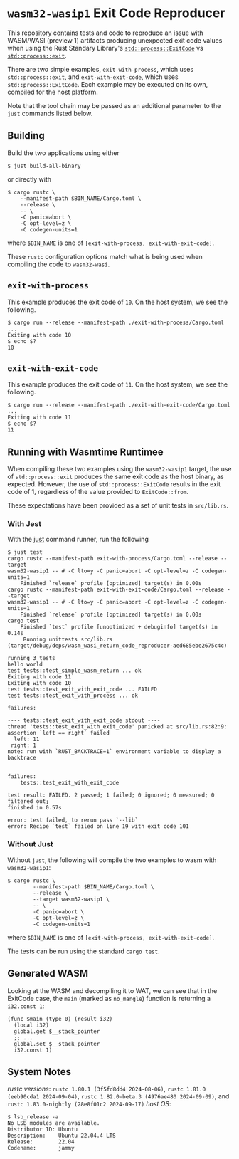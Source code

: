 # `wasm32-wasip1` Exit Code Reproducer

This repository contains tests and code to reproduce an issue with WASM/WASI
(preview 1) artifacts producing unexpected exit code values when using the Rust
Standary Library's
[`std::process::ExitCode`](https://doc.rust-lang.org/std/process/struct.ExitCode.html)
vs [`std::process::exit`](https://doc.rust-lang.org/std/process/fn.exit.html).

There are two simple examples, `exit-with-process`, which uses
`std::process::exit`, and `exit-with-exit-code`, which uses
`std::process::ExitCode`.  Each example may be executed on its own, compiled for
the host platform.

Note that the tool chain may be passed as an additional parameter to the `just`
commands listed below.

## Building

Build the two applications using either

```
$ just build-all-binary
```

or directly with

```
$ cargo rustc \
    --manifest-path $BIN_NAME/Cargo.toml \
    --release \
    -- \
    -C panic=abort \
    -C opt-level=z \
    -C codegen-units=1
```

where `$BIN_NAME` is one of `[exit-with-process, exit-with-exit-code]`.

These `rustc` configuration options match what is being used when compiling the
code to `wasm32-wasi`.

## `exit-with-process`

This example produces the exit code of `10`.  On the host system, we see the
following.

```
$ cargo run --release --manifest-path ./exit-with-process/Cargo.toml
...
Exiting with code 10
$ echo $?
10
```

## `exit-with-exit-code`

This example produces the exit code of `11`.  On the host system, we see the
following.

```
$ cargo run --release --manifest-path ./exit-with-exit-code/Cargo.toml
...
Exiting with code 11
$ echo $?
11
```

## Running with Wasmtime Runtimee

When compiling these two examples using the `wasm32-wasip1` target, the use of
`std::process::exit` produces the same exit code as the host binary, as
expected.  However, the use of `std::process::ExitCode` results in the exit code
of 1, regardless of the value provided to `ExitCode::from`.

These expectations have been provided as a set of unit tests in `src/lib.rs`.

### With Jest

With the [just](https://github.com/casey/just) command runner, run the following

```
$ just test
cargo rustc --manifest-path exit-with-process/Cargo.toml --release --target
wasm32-wasip1 -- # -C lto=y -C panic=abort -C opt-level=z -C codegen-units=1
    Finished `release` profile [optimized] target(s) in 0.00s
cargo rustc --manifest-path exit-with-exit-code/Cargo.toml --release --target
wasm32-wasip1 -- # -C lto=y -C panic=abort -C opt-level=z -C codegen-units=1
    Finished `release` profile [optimized] target(s) in 0.00s
cargo test
    Finished `test` profile [unoptimized + debuginfo] target(s) in 0.14s
     Running unittests src/lib.rs
(target/debug/deps/wasm_wasi_return_code_reproducer-aed685ebe2675c4c)

running 3 tests
hello world
test tests::test_simple_wasm_return ... ok
Exiting with code 11`
Exiting with code 10
test tests::test_exit_with_exit_code ... FAILED
test tests::test_exit_with_process ... ok

failures:

---- tests::test_exit_with_exit_code stdout ----
thread 'tests::test_exit_with_exit_code' panicked at src/lib.rs:82:9:
assertion `left == right` failed
  left: 11
 right: 1
note: run with `RUST_BACKTRACE=1` environment variable to display a backtrace


failures:
    tests::test_exit_with_exit_code

test result: FAILED. 2 passed; 1 failed; 0 ignored; 0 measured; 0 filtered out;
finished in 0.57s

error: test failed, to rerun pass `--lib`
error: Recipe `test` failed on line 19 with exit code 101
```

### Without Just

Without `just`, the following will compile the two examples to wasm with
`wasm32-wasip1`:

```
$ cargo rustc \
        --manifest-path $BIN_NAME/Cargo.toml \
        --release \
        --target wasm32-wasip1 \
        -- \
        -C panic=abort \
        -C opt-level=z \
        -C codegen-units=1
```

where `$BIN_NAME` is one of `[exit-with-process, exit-with-exit-code]`.

The tests can be run using the standard `cargo test`.

## Generated WASM

Looking at the WASM and decompiling it to WAT, we can see that in the ExitCode
case, the `main` (marked as `no_mangle`) function is returning a `i32.const 1`:

```wat
(func $main (type 0) (result i32)
  (local i32)
  global.get $__stack_pointer
  ;; ...
  global.set $__stack_pointer
  i32.const 1)
```


## System Notes

*rustc versions*: `rustc 1.80.1 (3f5fd8dd4 2024-08-06)`, `rustc 1.81.0
(eeb90cda1 2024-09-04)`, `rustc 1.82.0-beta.3 (4976ae480 2024-09-09)`, and
`rustc 1.83.0-nightly (28e8f01c2 2024-09-17)`
*host OS*:
```
$ lsb_release -a
No LSB modules are available.
Distributor ID: Ubuntu
Description:    Ubuntu 22.04.4 LTS
Release:        22.04
Codename:       jammy
```
